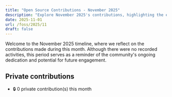 ```yaml
---
title: "Open Source Contributions - November 2025"
description: "Explore November 2025's contributions, highlighting the engagement and collaborative efforts in the community despite no recorded activity this month."
date: 2025-11-01
url: /foss/2025/11
draft: false
---
```


Welcome to the November 2025 timeline, where we reflect on the contributions made during this month. Although there were no recorded activities, this period serves as a reminder of the community's ongoing dedication and potential for future engagement.

## Private contributions

- 🔒 0 private contribution(s) this month

